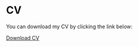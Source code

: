# CV

You can download my CV by clicking the link below:

[Download CV](assets/files/Sunday_Usman_CV.pdf)
